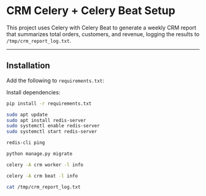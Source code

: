 # CRM Celery + Celery Beat Setup

This project uses Celery with Celery Beat to generate a weekly CRM report that summarizes total orders, customers, and revenue, logging the results to `/tmp/crm_report_log.txt`.

---

## Installation

Add the following to `requirements.txt`:


Install dependencies:
```bash
pip install -r requirements.txt

sudo apt update
sudo apt install redis-server
sudo systemctl enable redis-server
sudo systemctl start redis-server

redis-cli ping

python manage.py migrate

celery -A crm worker -l info

celery -A crm beat -l info

cat /tmp/crm_report_log.txt

```
